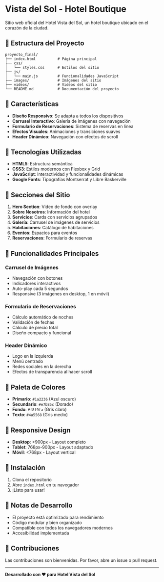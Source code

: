 # Vista del Sol - Hotel Boutique

Sitio web oficial del Hotel Vista del Sol, un hotel boutique ubicado en el corazón de la ciudad.

## 📁 Estructura del Proyecto

```
proyecto_final/
├── index.html          # Página principal
├── css/
│   └── styles.css      # Estilos del sitio
├── js/
│   └── main.js         # Funcionalidades JavaScript
├── images/             # Imágenes del sitio
├── videos/             # Videos del sitio
└── README.md           # Documentación del proyecto
```

## 🎨 Características

- **Diseño Responsivo**: Se adapta a todos los dispositivos
- **Carrusel Interactivo**: Galería de imágenes con navegación
- **Formulario de Reservaciones**: Sistema de reservas en línea
- **Efectos Visuales**: Animaciones y transiciones suaves
- **Header Dinámico**: Navegación con efectos de scroll

## 🚀 Tecnologías Utilizadas

- **HTML5**: Estructura semántica
- **CSS3**: Estilos modernos con Flexbox y Grid
- **JavaScript**: Interactividad y funcionalidades dinámicas
- **Google Fonts**: Tipografías Montserrat y Libre Baskerville

## 📱 Secciones del Sitio

1. **Hero Section**: Video de fondo con overlay
2. **Sobre Nosotros**: Información del hotel
3. **Servicios**: Cards con servicios agrupados
4. **Galería**: Carrusel de imágenes de servicios
5. **Habitaciones**: Catálogo de habitaciones
6. **Eventos**: Espacios para eventos
7. **Reservaciones**: Formulario de reservas

## 🎯 Funcionalidades Principales

### Carrusel de Imágenes
- Navegación con botones
- Indicadores interactivos
- Auto-play cada 5 segundos
- Responsive (3 imágenes en desktop, 1 en móvil)

### Formulario de Reservaciones
- Cálculo automático de noches
- Validación de fechas
- Cálculo de precio total
- Diseño compacto y funcional

### Header Dinámico
- Logo en la izquierda
- Menú centrado
- Redes sociales en la derecha
- Efectos de transparencia al hacer scroll

## 🎨 Paleta de Colores

- **Primario**: `#1a2236` (Azul oscuro)
- **Secundario**: `#e7b85c` (Dorado)
- **Fondo**: `#f8f9fa` (Gris claro)
- **Texto**: `#4a5568` (Gris medio)

## 📱 Responsive Design

- **Desktop**: >900px - Layout completo
- **Tablet**: 768px-900px - Layout adaptado
- **Móvil**: <768px - Layout vertical

## 🔧 Instalación

1. Clona el repositorio
2. Abre `index.html` en tu navegador
3. ¡Listo para usar!

## 📝 Notas de Desarrollo

- El proyecto está optimizado para rendimiento
- Código modular y bien organizado
- Compatible con todos los navegadores modernos
- Accesibilidad implementada

## 🤝 Contribuciones

Las contribuciones son bienvenidas. Por favor, abre un issue o pull request.

---

**Desarrollado con ❤️ para Hotel Vista del Sol**
